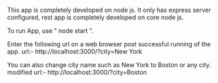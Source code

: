 This app is completely developed on node js. It only has express server configured, rest app is completely developed on core node js.

To run App, use " node start ".

Enter the following url on a web browser post successful running of the app.
url:- http://localhost:3000/?city=New York

You can also change city name such as New York to Boston or any city.
modified url:- http://localhost:3000/?city=Boston 